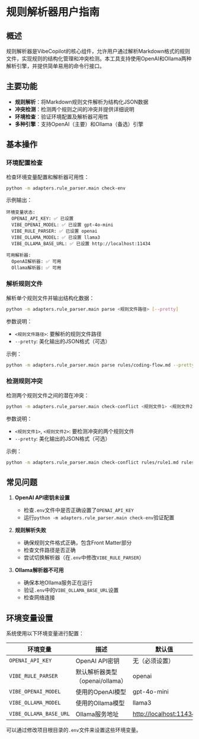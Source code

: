 # 规则解析器用户指南

## 概述

规则解析器是VibeCopilot的核心组件，允许用户通过解析Markdown格式的规则文件，实现规则的结构化管理和冲突检测。本工具支持使用OpenAI和Ollama两种解析引擎，并提供简单易用的命令行接口。

## 主要功能

- **规则解析**：将Markdown规则文件解析为结构化JSON数据
- **冲突检测**：检测两个规则之间的冲突并提供详细说明
- **环境检查**：验证环境配置及解析器可用性
- **多种引擎**：支持OpenAI（主要）和Ollama（备选）引擎

## 基本操作

### 环境配置检查

检查环境变量配置和解析器可用性：

```bash
python -m adapters.rule_parser.main check-env
```

示例输出：
```
环境变量状态:
  OPENAI_API_KEY: ✅ 已设置
  VIBE_OPENAI_MODEL: ✅ 已设置 gpt-4o-mini
  VIBE_RULE_PARSER: ✅ 已设置 openai
  VIBE_OLLAMA_MODEL: ✅ 已设置 llama3
  VIBE_OLLAMA_BASE_URL: ✅ 已设置 http://localhost:11434

可用解析器:
  OpenAI解析器: ✅ 可用
  Ollama解析器: ✅ 可用
```

### 解析规则文件

解析单个规则文件并输出结构化数据：

```bash
python -m adapters.rule_parser.main parse <规则文件路径> [--pretty]
```

参数说明：

- `<规则文件路径>`: 要解析的规则文件路径
- `--pretty`: 美化输出的JSON格式（可选）

示例：
```bash
python -m adapters.rule_parser.main parse rules/coding-flow.md --pretty
```

### 检测规则冲突

检测两个规则文件之间的潜在冲突：

```bash
python -m adapters.rule_parser.main check-conflict <规则文件1> <规则文件2> [--pretty]
```

参数说明：

- `<规则文件1>`, `<规则文件2>`: 要检测冲突的两个规则文件
- `--pretty`: 美化输出的JSON格式（可选）

示例：
```bash
python -m adapters.rule_parser.main check-conflict rules/rule1.md rules/rule2.md --pretty
```

## 常见问题

1. **OpenAI API密钥未设置**
   - 检查`.env`文件中是否正确设置了`OPENAI_API_KEY`
   - 运行`python -m adapters.rule_parser.main check-env`验证配置

2. **规则解析失败**
   - 确保规则文件格式正确，包含Front Matter部分
   - 检查文件路径是否正确
   - 尝试切换解析器（在`.env`中修改`VIBE_RULE_PARSER`）

3. **Ollama解析器不可用**
   - 确保本地Ollama服务正在运行
   - 验证`.env`中的`VIBE_OLLAMA_BASE_URL`设置
   - 检查网络连接

## 环境变量设置

系统使用以下环境变量进行配置：

| 环境变量 | 描述 | 默认值 |
|---------|------|--------|
| `OPENAI_API_KEY` | OpenAI API密钥 | 无（必须设置） |
| `VIBE_RULE_PARSER` | 默认解析器类型（openai/ollama） | openai |
| `VIBE_OPENAI_MODEL` | 使用的OpenAI模型 | gpt-4o-mini |
| `VIBE_OLLAMA_MODEL` | 使用的Ollama模型 | llama3 |
| `VIBE_OLLAMA_BASE_URL` | Ollama服务地址 | <http://localhost:11434> |

可以通过修改项目根目录的`.env`文件来设置这些环境变量。
